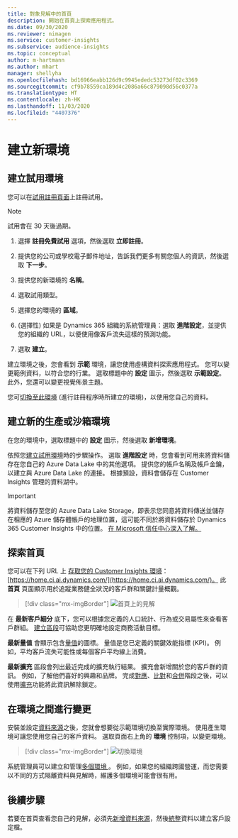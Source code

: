 ```yaml
---
title: 對象見解中的首頁
description: 開始在首頁上探索應用程式。
ms.date: 09/30/2020
ms.reviewer: nimagen
ms.service: customer-insights
ms.subservice: audience-insights
ms.topic: conceptual
author: m-hartmann
ms.author: mhart
manager: shellyha
ms.openlocfilehash: bd16966eabb126d9c9945ededc53273df02c3369
ms.sourcegitcommit: cf9b78559ca189d4c2086a66c879098d56c0377a
ms.translationtype: HT
ms.contentlocale: zh-HK
ms.lasthandoff: 11/03/2020
ms.locfileid: "4407376"
---
```

# <a name="create-a-new-environment"></a>建立新環境

## <a name="create-a-trial-environment"></a>建立試用環境

您可以在[試用註冊頁面](https://dynamics.microsoft.com/get-started/free-trial/?appname=customerinsights)上註冊試用。 

> [!NOTE]
> 試用會在 30 天後過期。

1. 選擇 **註冊免費試用** 選項，然後選取 **立即註冊**。

1. 提供您的公司或學校電子郵件地址，告訴我們更多有關您個人的資訊，然後選取 **下一步**。

1. 提供您的新環境的 **名稱**。 

1. 選取試用類型。

1. 選擇您的環境的 **區域**。

1. (選擇性) 如果是 Dynamics 365 組織的系統管理員：選取 **進階設定**，並提供您的組織的 URL，以便使用像客戶流失這樣的預測功能。

1. 選取 **建立**。 

建立環境之後，您會看到 **示範** 環境，讓您使用虛構資料探索應用程式。 您可以變更範例資料，以符合您的行業。 選取標題中的 **設定** 圖示，然後選取 **示範設定**。 此外，您還可以變更視覺佈景主題。 

您可[切換至此環境](#change-between-environments) (進行註冊程序時所建立的環境)，以使用您自己的資料。

## <a name="create-a-new-production-or-sandbox-environment"></a>建立新的生產或沙箱環境

在您的環境中，選取標題中的 **設定** 圖示，然後選取 **新增環境**。

依照您[建立試用環境](#create-a-trial-environment)時的步驟操作。 選取 **進階設定** 時，您會看到可用來將資料儲存在您自己的 Azure Data Lake 中的其他選項。 提供您的帳戶名稱及帳戶金鑰，以建立與 Azure Data Lake 的連接。 根據預設，資料會儲存在 Customer Insights 管理的資料湖中。

> [!IMPORTANT]
> 將資料儲存至您的 Azure Data Lake Storage，即表示您同意將資料傳送並儲存在相應的 Azure 儲存體帳戶的地理位置，這可能不同於將資料儲存於 Dynamics 365 Customer Insights 中的位置。 [在 Microsoft 信任中心深入了解。](https://www.microsoft.com/trust-center)

## <a name="explore-the-home-page"></a>探索首頁

您可以在下列 URL 上 [存取您的 Customer Insights 環境](https://home.ci.ai.dynamics.com/)：[https://home.ci.ai.dynamics.com/](https://home.ci.ai.dynamics.com/)。
此 **首頁** 頁面顯示用於追蹤業務健全狀況的客戶群和關鍵計量概觀。

> [!div class="mx-imgBorder"] 
> ![首頁上的見解](media/home-page-insights.png "首頁上的見解")

在 **最新客戶細分** 底下，您可以根據您定義的人口統計、行為或交易屬性來查看客戶群組。 [建立區段](segments.md)可協助您更明確地設定商務活動目標。

**最新量值** 會顯示包含[量值](measures.md)的圖標。 量值是您已定義的關鍵效能指標 (KPI)。 例如，平均客戶流失可能性或每個客戶平均線上消費。

**最新擴充** 區段會列出最近完成的擴充執行結果。 擴充會新增關於您的客戶群的資訊。 例如，了解他們喜好的興趣和品牌。 完成[對應](map-entities.md)、[比對](match-entities.md)和[合併](merge-entities.md)階段之後，可以使用[擴充](enrichment-microsoft-graph.md)功能將此資訊解除鎖定。

## <a name="change-between-environments"></a>在環境之間進行變更

安裝並設定[資料來源](data-sources.md)之後，您就會想要從示範環境切換至實際環境。 使用產生環境可讓您使用您自己的客戶資料。 選取頁面右上角的 **環境** 控制項，以變更環境。

> [!div class="mx-imgBorder"] 
> ![切換環境](media/home-page-environment-switcher.png "切換環境")

系統管理員可以建立和管理[多個環境 ](manage-environments.md)。 例如，如果您的組織跨國營運，而您需要以不同的方式隔離資料與見解時，維護多個環境可能會很有用。

## <a name="next-step"></a>後續步驟

若要在首頁查看您自己的見解，必須先[新增資料來源](data-sources.md)，然後[統整](data-unification.md)資料以建立客戶設定檔。
